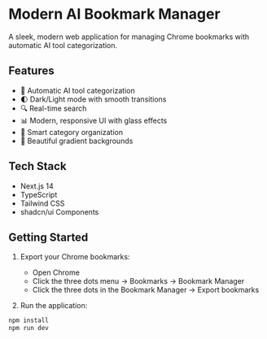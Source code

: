 # Modern AI Bookmark Manager

A sleek, modern web application for managing Chrome bookmarks with automatic AI tool categorization.

## Features
- 🤖 Automatic AI tool categorization
- 🌓 Dark/Light mode with smooth transitions
- 🔍 Real-time search
- 📊 Modern, responsive UI with glass effects
- 📁 Smart category organization
- 🎨 Beautiful gradient backgrounds

## Tech Stack
- Next.js 14
- TypeScript
- Tailwind CSS
- shadcn/ui Components

## Getting Started
1. Export your Chrome bookmarks:
   - Open Chrome
   - Click the three dots menu → Bookmarks → Bookmark Manager
   - Click the three dots in the Bookmark Manager → Export bookmarks

2. Run the application:
```bash
npm install
npm run dev
